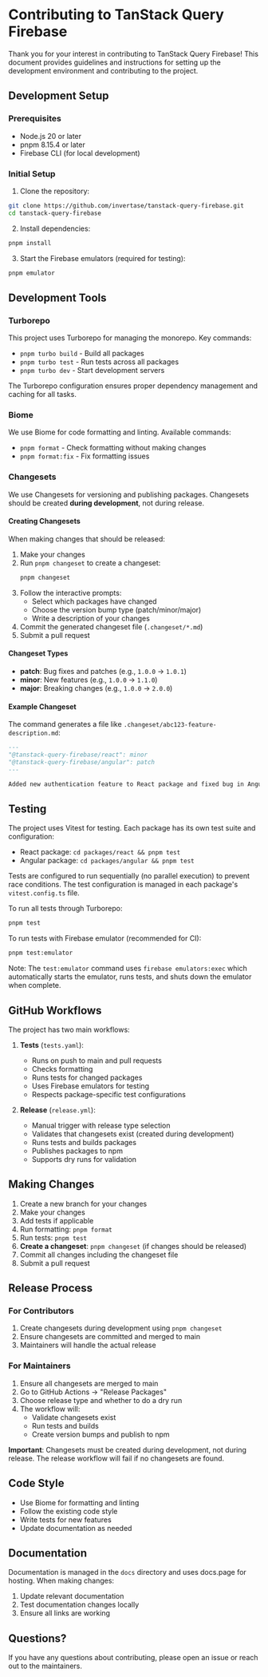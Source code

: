 # Contributing to TanStack Query Firebase

Thank you for your interest in contributing to TanStack Query Firebase! This document provides guidelines and instructions for setting up the development environment and contributing to the project.

## Development Setup

### Prerequisites

- Node.js 20 or later
- pnpm 8.15.4 or later
- Firebase CLI (for local development)

### Initial Setup

1. Clone the repository:
```bash
git clone https://github.com/invertase/tanstack-query-firebase.git
cd tanstack-query-firebase
```

2. Install dependencies:
```bash
pnpm install
```

3. Start the Firebase emulators (required for testing):
```bash
pnpm emulator
```

## Development Tools

### Turborepo

This project uses Turborepo for managing the monorepo. Key commands:

- `pnpm turbo build` - Build all packages
- `pnpm turbo test` - Run tests across all packages
- `pnpm turbo dev` - Start development servers

The Turborepo configuration ensures proper dependency management and caching for all tasks.

### Biome

We use Biome for code formatting and linting. Available commands:

- `pnpm format` - Check formatting without making changes
- `pnpm format:fix` - Fix formatting issues

### Changesets

We use Changesets for versioning and publishing packages. Changesets should be created **during development**, not during release.

#### Creating Changesets

When making changes that should be released:

1. Make your changes
2. Run `pnpm changeset` to create a changeset:
   ```bash
   pnpm changeset
   ```
3. Follow the interactive prompts:
   - Select which packages have changed
   - Choose the version bump type (patch/minor/major)
   - Write a description of your changes
4. Commit the generated changeset file (`.changeset/*.md`)
5. Submit a pull request

#### Changeset Types

- **patch**: Bug fixes and patches (e.g., `1.0.0` → `1.0.1`)
- **minor**: New features (e.g., `1.0.0` → `1.1.0`)
- **major**: Breaking changes (e.g., `1.0.0` → `2.0.0`)

#### Example Changeset

The command generates a file like `.changeset/abc123-feature-description.md`:
```markdown
---
"@tanstack-query-firebase/react": minor
"@tanstack-query-firebase/angular": patch
---

Added new authentication feature to React package and fixed bug in Angular package.
```

## Testing

The project uses Vitest for testing. Each package has its own test suite and configuration:

- React package: `cd packages/react && pnpm test`
- Angular package: `cd packages/angular && pnpm test`

Tests are configured to run sequentially (no parallel execution) to prevent race conditions. The test configuration is managed in each package's `vitest.config.ts` file.

To run all tests through Turborepo:
```bash
pnpm test
```

To run tests with Firebase emulator (recommended for CI):
```bash
pnpm test:emulator
```

Note: The `test:emulator` command uses `firebase emulators:exec` which automatically starts the emulator, runs tests, and shuts down the emulator when complete.

## GitHub Workflows

The project has two main workflows:

1. **Tests** (`tests.yaml`):
   - Runs on push to main and pull requests
   - Checks formatting
   - Runs tests for changed packages
   - Uses Firebase emulators for testing
   - Respects package-specific test configurations

2. **Release** (`release.yml`):
   - Manual trigger with release type selection
   - Validates that changesets exist (created during development)
   - Runs tests and builds packages
   - Publishes packages to npm
   - Supports dry runs for validation

## Making Changes

1. Create a new branch for your changes
2. Make your changes
3. Add tests if applicable
4. Run formatting: `pnpm format`
5. Run tests: `pnpm test`
6. **Create a changeset**: `pnpm changeset` (if changes should be released)
7. Commit all changes including the changeset file
8. Submit a pull request

## Release Process

### For Contributors
1. Create changesets during development using `pnpm changeset`
2. Ensure changesets are committed and merged to main
3. Maintainers will handle the actual release

### For Maintainers
1. Ensure all changesets are merged to main
2. Go to GitHub Actions → "Release Packages"
3. Choose release type and whether to do a dry run
4. The workflow will:
   - Validate changesets exist
   - Run tests and builds
   - Create version bumps and publish to npm

**Important**: Changesets must be created during development, not during release. The release workflow will fail if no changesets are found.

## Code Style

- Use Biome for formatting and linting
- Follow the existing code style
- Write tests for new features
- Update documentation as needed

## Documentation

Documentation is managed in the `docs` directory and uses docs.page for hosting. When making changes:

1. Update relevant documentation
2. Test documentation changes locally
3. Ensure all links are working

## Questions?

If you have any questions about contributing, please open an issue or reach out to the maintainers. 